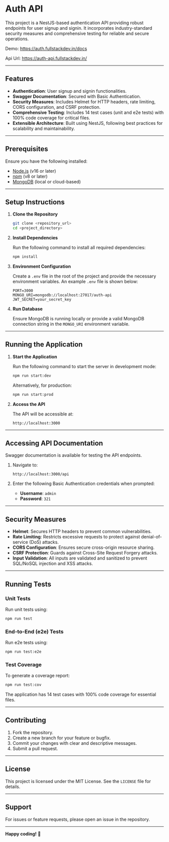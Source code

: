 
# Auth API

This project is a NestJS-based authentication API providing robust endpoints for user signup and signin. It incorporates industry-standard security measures and comprehensive testing for reliable and secure operations.

Demo: https://auth.fullstackdev.in/docs

Api Url: https://auth-api.fullstackdev.in/

---

## Features

- **Authentication**: User signup and signin functionalities.
- **Swagger Documentation**: Secured with Basic Authentication.
- **Security Measures**: Includes Helmet for HTTP headers, rate limiting, CORS configuration, and CSRF protection.
- **Comprehensive Testing**: Includes 14 test cases (unit and e2e tests) with 100% code coverage for critical files.
- **Extensible Architecture**: Built using NestJS, following best practices for scalability and maintainability.

---

## Prerequisites

Ensure you have the following installed:

- [Node.js](https://nodejs.org/) (v16 or later)
- [npm](https://www.npmjs.com/) (v8 or later)
- [MongoDB](https://www.mongodb.com/) (local or cloud-based)

---

## Setup Instructions

1. **Clone the Repository**

   ```bash
   git clone <repository_url>
   cd <project_directory>
   ```

2. **Install Dependencies**

   Run the following command to install all required dependencies:

   ```bash
   npm install
   ```

3. **Environment Configuration**

   Create a `.env` file in the root of the project and provide the necessary environment variables. An example `.env` file is shown below:

   ```env
   PORT=3000
   MONGO_URI=mongodb://localhost:27017/auth-api
   JWT_SECRET=your_secret_key
   ```

4. **Run Database**

   Ensure MongoDB is running locally or provide a valid MongoDB connection string in the `MONGO_URI` environment variable.

---

## Running the Application

1. **Start the Application**

   Run the following command to start the server in development mode:

   ```bash
   npm run start:dev
   ```

   Alternatively, for production:

   ```bash
   npm run start:prod
   ```

2. **Access the API**

   The API will be accessible at:

   ```
   http://localhost:3000
   ```

---

## Accessing API Documentation

Swagger documentation is available for testing the API endpoints.

1. Navigate to:

   ```
   http://localhost:3000/api
   ```

2. Enter the following Basic Authentication credentials when prompted:

   - **Username**: `admin`
   - **Password**: `321`

---

## Security Measures

- **Helmet**: Secures HTTP headers to prevent common vulnerabilities.
- **Rate Limiting**: Restricts excessive requests to protect against denial-of-service (DoS) attacks.
- **CORS Configuration**: Ensures secure cross-origin resource sharing.
- **CSRF Protection**: Guards against Cross-Site Request Forgery attacks.
- **Input Validation**: All inputs are validated and sanitized to prevent SQL/NoSQL injection and XSS attacks.

---

## Running Tests

### Unit Tests

Run unit tests using:

```bash
npm run test
```

### End-to-End (e2e) Tests

Run e2e tests using:

```bash
npm run test:e2e
```

### Test Coverage

To generate a coverage report:

```bash
npm run test:cov
```

The application has 14 test cases with 100% code coverage for essential files.

---

## Contributing

1. Fork the repository.
2. Create a new branch for your feature or bugfix.
3. Commit your changes with clear and descriptive messages.
4. Submit a pull request.

---

## License

This project is licensed under the MIT License. See the `LICENSE` file for details.

---

## Support

For issues or feature requests, please open an issue in the repository.

---

**Happy coding!** 🎉
